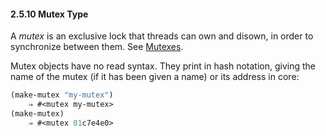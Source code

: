

#### 2.5.10 Mutex Type

A *mutex* is an exclusive lock that threads can own and disown, in order to synchronize between them. See [Mutexes](Mutexes.html).

Mutex objects have no read syntax. They print in hash notation, giving the name of the mutex (if it has been given a name) or its address in core:

```lisp
(make-mutex "my-mutex")
    ⇒ #<mutex my-mutex>
(make-mutex)
    ⇒ #<mutex 01c7e4e0>
```
